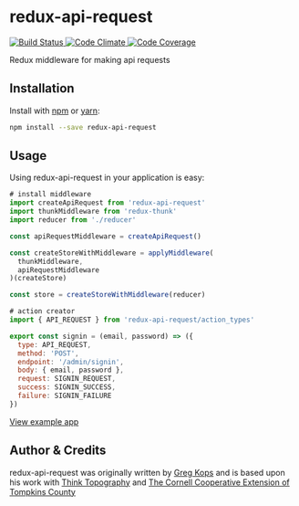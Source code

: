 # redux-api-request

<a href="https://circleci.com/gh/mahaplatform/redux-api-request">
  <img src="https://img.shields.io/circleci/project/mahaplatform/redux-api-request.svg?maxAge=600" alt="Build Status" >
</a>
<a href="https://codeclimate.com/github/mahaplatform/redux-api-request">
  <img src="https://img.shields.io/codeclimate/github/mahaplatform/redux-api-request.svg?maxAge=600" alt="Code Climate" />
</a>
<a href="https://codeclimate.com/github/mahaplatform/redux-api-request/coverage">
  <img src="https://img.shields.io/codeclimate/coverage/github/mahaplatform/redux-api-request.svg?maxAge=600" alt="Code Coverage" />
</a>

Redux middleware for making api requests

## Installation
Install with [npm](http://npmjs.com) or [yarn](https://yarnpkg.com):

```sh
npm install --save redux-api-request
```

## Usage
Using redux-api-request in your application is easy:

```javascript
# install middleware
import createApiRequest from 'redux-api-request'
import thunkMiddleware from 'redux-thunk'
import reducer from './reducer'

const apiRequestMiddleware = createApiRequest()

const createStoreWithMiddleware = applyMiddleware(
  thunkMiddleware,
  apiRequestMiddleware
)(createStore)

const store = createStoreWithMiddleware(reducer)

# action creator
import { API_REQUEST } from 'redux-api-request/action_types'

export const signin = (email, password) => ({
  type: API_REQUEST,
  method: 'POST',
  endpoint: '/admin/signin',
  body: { email, password },
  request: SIGNIN_REQUEST,
  success: SIGNIN_SUCCESS,
  failure: SIGNIN_FAILURE
})
```

[View example app](https://github.com/mahaplatform/redux-api-request/tree/master/example)

## Author & Credits

redux-api-request was originally written by [Greg Kops](https://github.com/mochini) and
is based upon his work with [Think Topography](http://thinktopography.com) and
[The Cornell Cooperative Extension of Tompkins County](http://ccetompkins.org)
